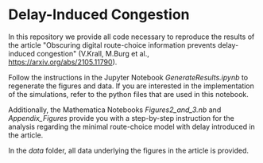 # Delay-Induced Congestion

In this repository we provide all code necessary to reproduce the results of the article "Obscuring digital route-choice information prevents delay-induced congestion" (V.Krall, M.Burg et al., https://arxiv.org/abs/2105.11790). 

Follow the instructions in the Jupyter Notebook *GenerateResults.ipynb* to regenerate the figures and data. If you are interested in the implementation of the simulations, refer to the python files that are used in this notebook.

Additionally, the Mathematica Notebooks *Figures2_and_3.nb* and *Appendix_Figures* provide you with a step-by-step instruction for the analysis regarding the minimal route-choice model with delay introduced in the article. 

In the *data* folder, all data underlying the figures in the article is provided.
